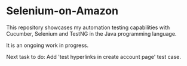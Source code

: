 # Selenium-on-Amazon
This repository showcases my automation testing capabilities with Cucumber, Selenium and TestNG in the Java programming language. 

It is an ongoing work in progress.

Next task to do: Add 'test hyperlinks in create account page' test case.
